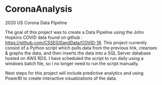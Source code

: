 # CoronaAnalysis
2020 US Corona Data Pipeline

The goal of this project was to create a Data Pipeline using the John Hopkins COVID data found on github : https://github.com/CSSEGISandData/COVID-19.
This project currently consist of a Python script which pulls data from the previous link, 
cleanses & graphs the data, and then inserts the data into a SQL Server database hosted on AWS RDS. I have scheduled the script to run daily using a windows batch file, 
so I no longer need to run the script manually.

Next steps for this project will include predictive analytics and using PowerBI to create interactive visualizations of the data.
